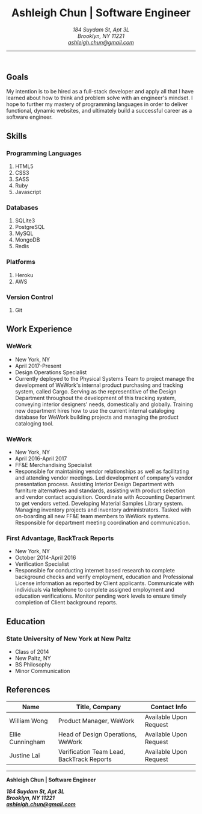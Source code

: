 <!DOCTYPE html>
  <html lang="en">
<head>
  <meta charset="utf-8">
</head>
 <header>
 <h1>Ashleigh Chun | Software Engineer</h1>
  <address>
    184 Suydam St, Apt 3L<br>
    Brooklyn, NY 11221<br>
    <a href="mailto:ashleigh.chun@gmail.com">ashleigh.chun@gmail.com</a>
  </address>
 <hr>
 </header>
 <body>
 <section>
  <h2>Goals</h2>
    <p>My intention is to be hired as a full-stack developer and apply all that I have learned about how to think and problem solve with an engineer's mindset. I hope to further my mastery of programming languages in order to deliver functional, dynamic websites, and ultimately build a successful career as a software engineer. </p>
 </section>
 <section>
  <h2>Skills</h2>
  <h3>Programming Languages</h3>
  <ol>
    <li>HTML5</li>
    <li>CSS3</li>
    <li>SASS</li>
    <li>Ruby</li>
    <li>Javascript</li>
  </ol>
  <h3>Databases</h3>
  <ol>
    <li>SQLite3</li>
    <li>PostgreSQL</li>
    <li>MySQL</li>
    <li>MongoDB</li>
    <li>Redis</li>
  </ol>
  <h3>Platforms</h3>
  <ol>
    <li>Heroku</li>
    <li>AWS</li>
  </ol>
 <h3>Version Control</h3>
  <ol>
    <li>Git</li>
  </ol>
</section>
<section>
<h2>Work Experience</h2>
<h3>WeWork</h3>
  <ul>
    <li>New York, NY</li>
    <li>April 2017-Present</li>
    <li>Design Operations Specialist</li>
    <li>Currently deployed to the Physical Systems Team to project manage the development of WeWork's internal product purchasing and tracking system, called Cargo.
Serving as the representitive of the Design Department throughout the development of this tracking system, conveying interior designers' needs, domestically and globally.
Training new department hires how to use the current internal cataloging database for WeWork building projects and managing the product cataloging tool.</li>
  </ul>
<h3>WeWork</h3>
  <ul>
    <li>New York, NY</li>
    <li>April 2016-April 2017</li>
    <li>FF&E Merchandising Specialist</li>
    <li>Responsible for maintaining vendor relationships as well as facilitating and attending vendor meetings. Led development of company's vendor presentation process. Assisting Interior Design Department with furniture alternatives and standards, assisting with product selection and vendor contact acquisition. Coordinate with Accounting Department to get vendors vetted. Developing Material Samples Library system. Managing inventory projects and inventory administrators. Tasked with on-boarding all new FF&E team members to WeWork systems. Responsible for department meeting coordination and communication.</li>
    </ul>
<h3>First Advantage, BackTrack Reports</h3>
    <ul>
      <li>New York, NY</li>
      <li>October 2014-April 2016</li>
      <li>Verification Specialist</li>
      <li>Responsible for conducting internet based research to complete background checks and verify employment, education and Professional License information as reported by Client applicants. Communicate with individuals via telephone to complete assigned employment and education verifications. Monitor pending work levels to ensure timely completion of Client background reports.</li>
    </ul>
</section>
<section>
<h2>Education</h2>
<h3>State University of New York at New Paltz</h3>
  <ul>
    <li>Class of 2014</li>
    <li>New Paltz, NY</li>
    <li>BS Philosophy</li>
    <li>Minor Communication</li>
  </ul>
</section>
<section>
<h2>References</h2>
<table>
  <thead>
    <tr>
    <th>Name</th>
    <th>Title, Company</th>
    <th>Contact Info</th>
    </tr>
  </thead>
  <tbody>
  <tr>
    <td>William Wong</td>
    <td>Product Manager, WeWork</td>
    <td>Available Upon Request</td>
  </tr>
  <tr>
    <td>Ellie Cunningham</td>
    <td>Head of Design Operations, WeWork</td>
    <td>Available Upon Request</td>
  </tr>
  <tr>
    <td>Justine Lai</td>
    <td>Verification Team Lead, BackTrack Reports</td>
    <td>Available Upon Request</td>
  </tr>
  </tbody>
</table>
</section>
<hr>
<section>
<footer>
<strong>
<p>Ashleigh Chun | Software Engineer</p>
 <address>
   184 Suydam St, Apt 3L<br>
   Brooklyn, NY 11221<br>
   <a href="mailto:ashleigh.chun@gmail.com">ashleigh.chun@gmail.com</a>
  </address>
</strong>
</footer>
</section>
</html>
